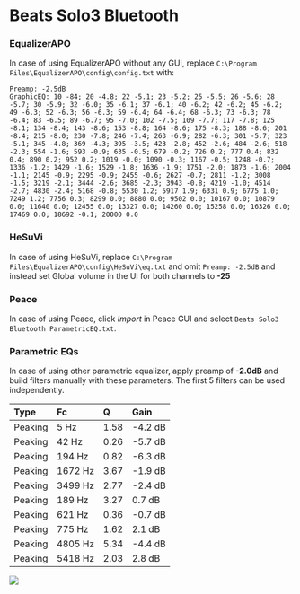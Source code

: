 # Beats Solo3 Bluetooth

### EqualizerAPO
In case of using EqualizerAPO without any GUI, replace `C:\Program Files\EqualizerAPO\config\config.txt`
with:
```
Preamp: -2.5dB
GraphicEQ: 10 -84; 20 -4.8; 22 -5.1; 23 -5.2; 25 -5.5; 26 -5.6; 28 -5.7; 30 -5.9; 32 -6.0; 35 -6.1; 37 -6.1; 40 -6.2; 42 -6.2; 45 -6.2; 49 -6.3; 52 -6.3; 56 -6.3; 59 -6.4; 64 -6.4; 68 -6.3; 73 -6.3; 78 -6.4; 83 -6.5; 89 -6.7; 95 -7.0; 102 -7.5; 109 -7.7; 117 -7.8; 125 -8.1; 134 -8.4; 143 -8.6; 153 -8.8; 164 -8.6; 175 -8.3; 188 -8.6; 201 -8.4; 215 -8.0; 230 -7.8; 246 -7.4; 263 -6.9; 282 -6.3; 301 -5.7; 323 -5.1; 345 -4.8; 369 -4.3; 395 -3.5; 423 -2.8; 452 -2.6; 484 -2.6; 518 -2.3; 554 -1.6; 593 -0.9; 635 -0.5; 679 -0.2; 726 0.2; 777 0.4; 832 0.4; 890 0.2; 952 0.2; 1019 -0.0; 1090 -0.3; 1167 -0.5; 1248 -0.7; 1336 -1.2; 1429 -1.6; 1529 -1.8; 1636 -1.9; 1751 -2.0; 1873 -1.6; 2004 -1.1; 2145 -0.9; 2295 -0.9; 2455 -0.6; 2627 -0.7; 2811 -1.2; 3008 -1.5; 3219 -2.1; 3444 -2.6; 3685 -2.3; 3943 -0.8; 4219 -1.0; 4514 -2.7; 4830 -2.4; 5168 -0.8; 5530 1.2; 5917 1.9; 6331 0.9; 6775 1.0; 7249 1.2; 7756 0.3; 8299 0.0; 8880 0.0; 9502 0.0; 10167 0.0; 10879 0.0; 11640 0.0; 12455 0.0; 13327 0.0; 14260 0.0; 15258 0.0; 16326 0.0; 17469 0.0; 18692 -0.1; 20000 0.0
```

### HeSuVi
In case of using HeSuVi, replace `C:\Program Files\EqualizerAPO\config\HeSuVi\eq.txt` and omit `Preamp:
-2.5dB` and instead set Global volume in the UI for both channels to **-25**

### Peace
In case of using Peace, click *Import* in Peace GUI and select `Beats Solo3 Bluetooth ParametricEQ.txt`.

### Parametric EQs
In case of using other parametric equalizer, apply preamp of **-2.0dB** and build filters manually with
these parameters. The first 5 filters can be used independently.

| Type    | Fc      |    Q | Gain    |
|:--------|:--------|:-----|:--------|
| Peaking | 5 Hz    | 1.58 | -4.2 dB |
| Peaking | 42 Hz   | 0.26 | -5.7 dB |
| Peaking | 194 Hz  | 0.82 | -6.3 dB |
| Peaking | 1672 Hz | 3.67 | -1.9 dB |
| Peaking | 3499 Hz | 2.77 | -2.4 dB |
| Peaking | 189 Hz  | 3.27 | 0.7 dB  |
| Peaking | 621 Hz  | 0.36 | -0.7 dB |
| Peaking | 775 Hz  | 1.62 | 2.1 dB  |
| Peaking | 4805 Hz | 5.34 | -4.4 dB |
| Peaking | 5418 Hz | 2.03 | 2.8 dB  |

![](https://raw.githubusercontent.com/jaakkopasanen/AutoEq/master/results/innerfidelity/sbaf-serious/Beats%20Solo3%20Bluetooth/Beats%20Solo3%20Bluetooth.png)
